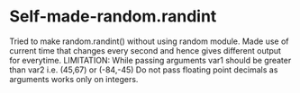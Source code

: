 # Self-made-random.randint
Tried to make random.randint() without using random module.
Made use of current time that changes every second and hence gives different output
for everytime.
LIMITATION: While passing arguments var1 should be greater than var2 i.e. (45,67) or (-84,-45)
            Do not pass floating point decimals as arguments works only on integers.

